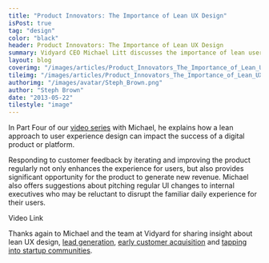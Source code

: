 ```yaml
---
title: "Product Innovators: The Importance of Lean UX Design"
isPost: true
tag: "design"
color: "black"
header: Product Innovators: The Importance of Lean UX Design
summary: Vidyard CEO Michael Litt discusses the importance of lean user experience design in delivering the best possible product.
layout: blog
coverimg: "/images/articles/Product_Innovators_The_Importance_of_Lean_UX_Design/cover.jpg"
tileimg: "/images/articles/Product_Innovators_The_Importance_of_Lean_UX_Design/tile.jpg"
authorimg: "/images/avatar/Steph_Brown.png"
author: "Steph Brown"
date: "2013-05-22"
tilestyle: "image"
---
```


In Part Four of our [video series](http://www.youtube.com/myplanetdigital) with Michael, he explains how a lean approach to user experience design can impact the success of a digital product or platform.

Responding to customer feedback by iterating and improving the product regularly not only enhances the experience for users, but also provides significant opportunity for the product to generate new revenue. Michael also offers suggestions about pitching regular UI changes to internal executives who may be reluctant to disrupt the familiar daily experience for their users. 

Video Link

Thanks again to Michael and the team at Vidyard for sharing insight about lean UX design, [lead generation](http://myplanetdigital.com/article/product-innovators-lead-generation-iterative-product-development), [early customer acquisition](http://myplanetdigital.com/article/product-innovators-how-acquire-your-first-customers) and [tapping into startup communities](http://myplanetdigital.com/article/product-innovators-tapping-startup-communities). 

